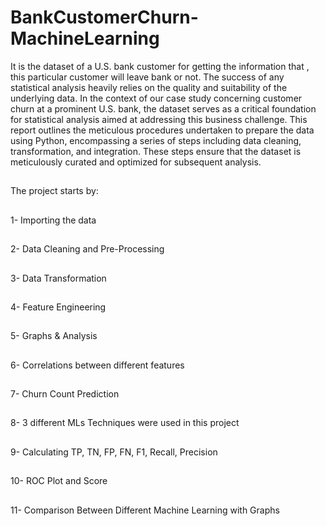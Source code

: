 # BankCustomerChurn-MachineLearning
It is the dataset of a U.S. bank customer for getting the information that , this particular customer will leave bank or not. 
The success of any statistical analysis heavily relies on the quality and suitability of the underlying data. In the context of our case study concerning customer churn at a prominent U.S. bank, the dataset serves as a critical foundation for statistical analysis aimed at addressing this business challenge. This report outlines the meticulous procedures undertaken to prepare the data using Python, encompassing a series of steps including data cleaning, transformation, and integration. These steps ensure that the dataset is meticulously curated and optimized for subsequent analysis.
##
The project starts by:
##
1- Importing the data
##
2- Data Cleaning and Pre-Processing 
##
3- Data Transformation
##
4- Feature Engineering
##
5- Graphs & Analysis
##
6- Correlations between different features
##
7- Churn Count Prediction
##
8- 3 different MLs Techniques were used in this project
##
9- Calculating TP, TN, FP, FN, F1, Recall, Precision
##
10- ROC Plot and Score 
##
11- Comparison Between Different Machine Learning with Graphs
